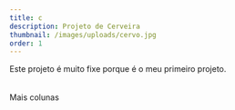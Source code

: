 ```yaml
---
title: c
description: Projeto de Cerveira
thumbnail: /images/uploads/cervo.jpg
order: 1
---
```

Este projeto é muito fixe porque é o meu primeiro projeto.
######

Mais colunas
